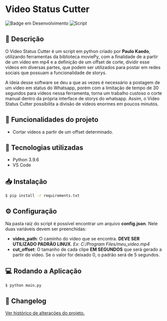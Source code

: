 # Video Status Cutter
![Badge em Desenvolvimento](http://img.shields.io/static/v1?label=STATUS&message=VERSÃO1.0&color=GREEN&style=for-the-badge) ![Script](https://img.shields.io/static/v1?label=type&message=Script&color=blue&style=for-the-badge)

## 📑 Descrição

O Video Status Cutter é um script em python criado por __Paulo Kaedo__, utilizando ferramentas da biblioteca moviePy, com a finalidade de a partir de um vídeo em mp4 e a definição de um offset de corte, dividir esse vídeos em diversas partes, que podem ser utilizados para postar em redes sociais que possuam a funcionalidade de storys. 

A ideia desse software se deu a que as vezes é necessário a postagem de um vídeo em status do Whatsapp, porém com a limitação de tempo de 30 segundos para vídeos nessa ferramenta, torna um trabalho custoso o corte manual dentro da própria interface de storys do whatsapp. Assim, o Video Status Cutter possibilita a divisão de vídeos enormes em poucos minutos.


## :hammer: Funcionalidades do projeto

- Cortar vídeos a partir de um offset determinado.

## :wrench: Tecnologias utilizadas

- Python 3.9.6
- VS Code

## 📥 Instalação

```bash
$ pip install -r requirements.txt
```
## ⚙ Configuração

Na pasta raiz do script é possível encontrar um arquivo __config.json__. Nele duas variáveis devem ser preenchidas:
  - __video_path__: O caminho do vídeo que se encontra. __DEVE SER UTILIZADO PADRÃO LINUX__. _Ex: C:/Program Files/meu_video.mp4_
  - __cut_offset__: O tamanho de cada clipe __EM SEGUNDOS__ que será gerado a partir do vídeo. Se o valor for deixado 0, o padrão será de 5 segundos.

## 💻 Rodando a Aplicação

```bash
$ python main.py
```

## 📰 Changelog

[Ver histórico de alterações do projeto.](https://github.com/PAULOKAEDO/video-status-cutter/blob/main/CHANGELOG.md)



